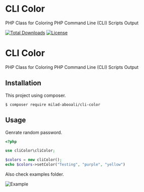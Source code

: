 # CLI Color

PHP Class for Coloring PHP Command Line (CLI) Scripts Output

[![Total Downloads](https://packagist.org/packages/milad-abooali/cli-color)](https://packagist.org/packages/milad-abooali/cli-color)
[![License](https://poser.pugx.org/milad-abooali/cli-color/license)](https://packagist.org/packages/milad-abooali/cli-color)


# CLI Color
PHP Class for Coloring PHP Command Line (CLI) Scripts Output

## Installation
This project using composer.
```
$ composer require milad-abooali/cli-color
```

## Usage
Genrate random password.
```php
<?php

use cliColor\cliColor;

$colors = new cliColor();
echo $colors->setColor("Testing", "purple", "yellow")
```

Also check examples folder.

![Example](https://i.ibb.co/273hyj1/Capture.png)
